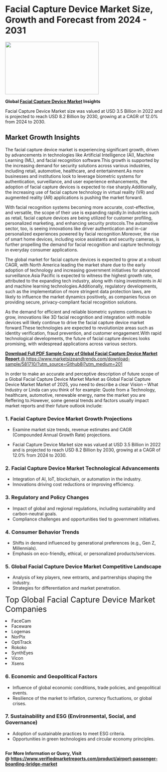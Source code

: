 <H1>Facial Capture Device Market Size, Growth and Forecast from 2024 - 2031</H1><img class="aligncenter size-medium wp-image-584254" src="https://thirdeyenews.in/wp-content/uploads/2024/09/Global-Market-Research-300x168.jpeg" alt="" width="300" height="168" /><p><strong>Global&nbsp;<a href="https://www.marketsizeandtrends.com/download-sample/581710/?utm_source=Github8j?utm_medium=201">Facial Capture Device Market</a> Insights</strong></p><p>Facial Capture Device Market size was valued at USD 3.5 Billion in 2022 and is projected to reach USD 8.2 Billion by 2030, growing at a CAGR of 12.0% from 2024 to 2030.</p><p><h2>Market Growth Insights</h2> <p>The facial capture device market is experiencing significant growth, driven by advancements in technologies like Artificial Intelligence (AI), Machine Learning (ML), and facial recognition software.This growth is supported by the increasing demand for security solutions across various industries, including retail, automotive, healthcare, and entertainment.As more businesses and institutions look to leverage biometric systems for authentication, surveillance, and user experience enhancements, the adoption of facial capture devices is expected to rise sharply.Additionally, the increasing use of facial capture technology in virtual reality (VR) and augmented reality (AR) applications is pushing the market forward.</p> <p><a href="#"></a></p> <p>With facial recognition systems becoming more accurate, cost-effective, and versatile, the scope of their use is expanding rapidly.In industries such as retail, facial capture devices are being utilized for customer profiling, personalized marketing, and enhancing security protocols.The automotive sector, too, is seeing innovations like driver authentication and in-car personalized experiences powered by facial recognition.Moreover, the rise of smart home devices, including voice assistants and security cameras, is further propelling the demand for facial recognition and capture technology in everyday consumer applications.</p> <p>The global market for facial capture devices is expected to grow at a robust CAGR, with North America leading the market share due to the early adoption of technology and increasing government initiatives for advanced surveillance.Asia Pacific is expected to witness the highest growth rate, attributed to the expanding tech industry, along with rising investments in AI and machine learning technologies.Additionally, regulatory developments, such as the implementation of more stringent data protection laws, are likely to influence the market dynamics positively, as companies focus on providing secure, privacy-compliant facial recognition solutions.</p> <p>As the demand for efficient and reliable biometric systems continues to grow, innovations like 3D facial recognition and integration with mobile devices will likely continue to drive the facial capture device market forward.These technologies are expected to revolutionize areas such as identity verification, fraud prevention, and customer engagement.With rapid technological developments, the future of facial capture devices looks promising, with widespread applications across various sectors.</p> <p><a href="#"></p><p><span class=""><strong>Download Full PDF Sample Copy of Global Facial Capture Device Market Report</strong> @ <a href="https://www.marketsizeandtrends.com/download-sample/581710/?utm_source=Github8j?utm_medium=201" target="_blank">https://www.marketsizeandtrends.com/download-sample/581710/?utm_source=Github8j?utm_medium=201</a></span></p><p>In order to make an accurate and perceptive description of future scope of a Global&nbsp;Facial Capture Device Market Market as Global&nbsp;Facial Capture Device Market Market of 2025, you need to describe a clear Vision &ndash; What Industry or Linda can you think of for example: Quote from a Technology, healthcare, automotive, renewable energy, name the market you are Reffering to.However, some general trends and factors usually impact market reports and their future outlook include:</p><h3>1.&nbsp;<strong>Facial Capture Device Market Growth Projections</strong></h3><ul><li>Examine market size trends, revenue estimates and CAGR (Compounded Annual Growth Rate) projections.</li><li><p>Facial Capture Device Market size was valued at USD 3.5 Billion in 2022 and is projected to reach USD 8.2 Billion by 2030, growing at a CAGR of 12.0% from 2024 to 2030.</p></li></ul><h3>2.&nbsp;<strong>Facial Capture Device Market Technological Advancements</strong></h3><ul><li>Integration of AI, IoT, blockchain, or automation in the industry.</li><li>Innovations driving cost reductions or improving efficiency.</li></ul><h3>3.&nbsp;<strong>Regulatory and Policy Changes</strong></h3><ul><li>Impact of global and regional regulations, including sustainability and carbon-neutral goals.</li><li>Compliance challenges and opportunities tied to government initiatives.</li></ul><h3>4.&nbsp;<strong>Consumer Behavior Trends</strong></h3><ul><li>Shifts in demand influenced by generational preferences (e.g., Gen Z, Millennials).</li><li>Emphasis on eco-friendly, ethical, or personalized products/services.</li></ul><h3>5.&nbsp;<strong>Global Facial Capture Device Market Competitive Landscape</strong></h3><ul><li>Analysis of key players, new entrants, and partnerships shaping the industry.</li><li>Strategies for differentiation and market penetration.</li></ul><p data-pm-slice="1 1 []"><span style="color: inherit; font-family: inherit; font-size: 25px;">Top Global Facial Capture Device Market Companies</span></p><div class="" data-test-id=""><p><li>FaceCam</li><li> Faceware</li><li> Logemas</li><li> NorPix</li><li> OptiTrack</li><li> Rokoko</li><li> SynthEyes</li><li> Vicon</li><li> Xsens</li></p></div><h3>6.&nbsp;<strong>Economic and Geopolitical Factors</strong></h3><ul><li>Influence of global economic conditions, trade policies, and geopolitical events.</li><li>Resilience of the market to inflation, currency fluctuations, or global crises.</li></ul><h3>7.&nbsp;<strong>Sustainability and ESG (Environmental, Social, and Governance)</strong></h3><ul><li>Adoption of sustainable practices to meet ESG criteria.</li><li>Opportunities in green technologies and circular economy principles.</li></ul><h2><strong style="font-size: 14px;">For More Information or Query, Visit @&nbsp;</strong><a style="background-color: #ffffff; font-size: 14px;" href="https://www.marketsizeandtrends.com/report/facial-capture-device-market/" target="_blank">https://www.verifiedmarketreports.com/product/airport-passenger-boarding-bridge-market</a></h2>